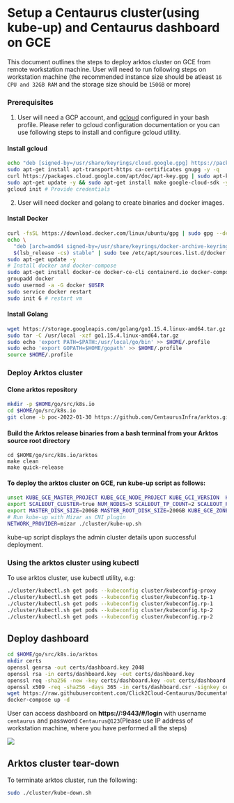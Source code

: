 # Setup a Centaurus cluster(using kube-up) and Centaurus dashboard on GCE

This document outlines the steps to deploy arktos cluster on GCE from remote workstation machine. User will need to run following steps on workstation machine (the recommended instance size should be atleast ```16 CPU and 32GB RAM``` and the storage size should be ```150GB``` or more)

### Prerequisites

1. User will need a GCP account, and [gcloud](https://cloud.google.com/sdk/docs/install#deb) configured in your bash profile. Please refer to gcloud configuration documentation or you can use following steps to install and configure gcloud utility.
#### Install gcloud
```bash
echo "deb [signed-by=/usr/share/keyrings/cloud.google.gpg] https://packages.cloud.google.com/apt cloud-sdk main" | sudo tee -a /etc/apt/sources.list.d/google-cloud-sdk.list
sudo apt-get install apt-transport-https ca-certificates gnupg -y -q
curl https://packages.cloud.google.com/apt/doc/apt-key.gpg | sudo apt-key --keyring /usr/share/keyrings/cloud.google.gpg add -
sudo apt-get update -y && sudo apt-get install make google-cloud-sdk -y
gcloud init # Provide credentials
```
2. User will need docker and golang to create binaries and docker images.

#### Install Docker
```bash
curl -fsSL https://download.docker.com/linux/ubuntu/gpg | sudo gpg --dearmor -o /usr/share/keyrings/docker-archive-keyring.gpg
echo \
  "deb [arch=amd64 signed-by=/usr/share/keyrings/docker-archive-keyring.gpg] https://download.docker.com/linux/ubuntu \
  $(lsb_release -cs) stable" | sudo tee /etc/apt/sources.list.d/docker.list > /dev/null
sudo apt-get update -y
# Install docker and docker-compose
sudo apt-get install docker-ce docker-ce-cli containerd.io docker-compose -y
groupadd docker
sudo usermod -a -G docker $USER
sudo service docker restart
sudo init 6 # restart vm
```

#### Install Golang
```bash
wget https://storage.googleapis.com/golang/go1.15.4.linux-amd64.tar.gz
sudo tar -C /usr/local -xzf go1.15.4.linux-amd64.tar.gz
sudo echo 'export PATH=$PATH:/usr/local/go/bin' >> $HOME/.profile
sudo echo 'export GOPATH=$HOME/gopath' >> $HOME/.profile
source $HOME/.profile
```

### Deploy Arktos cluster

#### Clone arktos repository
```bash
mkdir -p $HOME/go/src/k8s.io
cd $HOME/go/src/k8s.io
git clone -b poc-2022-01-30 https://github.com/CentaurusInfra/arktos.git
```
#### Build the Arktos release binaries from a bash terminal from your Arktos source root directory
```cgo
cd $HOME/go/src/k8s.io/arktos
make clean
make quick-release
```

#### To deploy the arktos cluster on GCE, run kube-up script as follows:
```bash
unset KUBE_GCE_MASTER_PROJECT KUBE_GCE_NODE_PROJECT KUBE_GCI_VERSION  KUBE_GCE_MASTER_IMAGE  KUBE_GCE_NODE_IMAGE KUBE_CONTAINER_RUNTIME NETWORK_PROVIDER DISABLE_NETWORK_SERVICE_SUPPORT
export SCALEOUT_CLUSTER=true NUM_NODES=3 SCALEOUT_TP_COUNT=2 SCALEOUT_RP_COUNT=2 RUN_PREFIX=test-001
export MASTER_DISK_SIZE=200GB MASTER_ROOT_DISK_SIZE=200GB KUBE_GCE_ZONE=us-central1-b MASTER_SIZE=n2-standard-16 NODE_SIZE=n2-standard-16 NODE_DISK_SIZE=256GB GOPATH=$HOME/go KUBE_GCE_ENABLE_IP_ALIASES=true KUBE_GCE_PRIVATE_CLUSTER=true CREATE_CUSTOM_NETWORK=true KUBE_GCE_INSTANCE_PREFIX=${RUN_PREFIX} KUBE_GCE_NETWORK=${RUN_PREFIX} ENABLE_KCM_LEADER_ELECT=false ENABLE_SCHEDULER_LEADER_ELECT=false ETCD_QUOTA_BACKEND_BYTES=8589934592 SHARE_PARTITIONSERVER=false LOGROTATE_FILES_MAX_COUNT=200 LOGROTATE_MAX_SIZE=200M KUBE_ENABLE_APISERVER_INSECURE_PORT=true KUBE_ENABLE_PROMETHEUS_DEBUG=true KUBE_ENABLE_PPROF_DEBUG=true TEST_CLUSTER_LOG_LEVEL=--v=2 HOLLOW_KUBELET_TEST_LOG_LEVEL=--v=2 GCE_REGION=us-central1-b
# Run kube-up with Mizar as CNI plugin
NETWORK_PROVIDER=mizar ./cluster/kube-up.sh
```

kube-up script displays the admin cluster details upon successful deployment.

### Using the arktos cluster using kubectl

To use arktos cluster, use kubectl utility, e.g:
```bash
./cluster/kubectl.sh get pods --kubeconfig cluster/kubeconfig-proxy
./cluster/kubectl.sh get pods --kubeconfig cluster/kubeconfig.tp-1
./cluster/kubectl.sh get pods --kubeconfig cluster/kubeconfig.rp-1
./cluster/kubectl.sh get pods --kubeconfig cluster/kubeconfig.tp-2
./cluster/kubectl.sh get pods --kubeconfig cluster/kubeconfig.rp-2
```

## Deploy dashboard
```bash
cd $HOME/go/src/k8s.io/arktos
mkdir certs
openssl genrsa -out certs/dashboard.key 2048
openssl rsa -in certs/dashboard.key -out certs/dashboard.key
openssl req -sha256 -new -key certs/dashboard.key -out certs/dashboard.csr -subj "/CN=$(hostname -i | awk '{print $1}')"
openssl x509 -req -sha256 -days 365 -in certs/dashboard.csr -signkey certs/dashboard.key -out certs/dashboard.crt
wget https://raw.githubusercontent.com/Click2Cloud-Centaurus/Documentation/main/deployment_scripts/docker-compose.yml
docker-compose up -d
```

User can access dashboard on **https://<IP-address>:9443/#/login** with username `centaurus` and password `Centaurus@123`(Please use IP address of workstation machine, where you have performed all the steps)

![](img.png)


## Arktos cluster tear-down

To terminate arktos cluster, run the following:
```bash
sudo ./cluster/kube-down.sh
```
